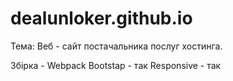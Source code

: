 # dealunloker.github.io

Тема: Веб - сайт постачальника послуг хостинга.

Збірка - Webpack
Bootstap - так
Responsive - так
